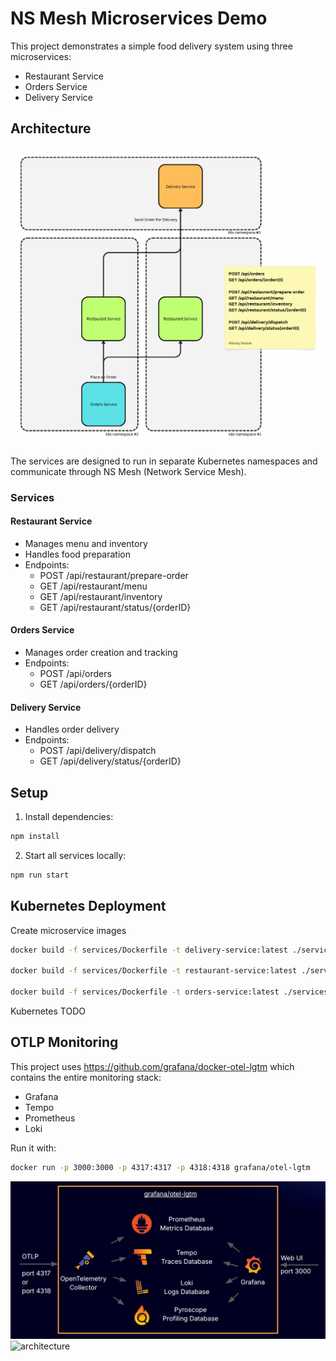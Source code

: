 # NS Mesh Microservices Demo

This project demonstrates a simple food delivery system using three microservices:

- Restaurant Service
- Orders Service
- Delivery Service

## Architecture

![architecture](images/image.png 'Microservice architecture')

The services are designed to run in separate Kubernetes namespaces and communicate through NS Mesh (Network Service Mesh).

### Services

#### Restaurant Service

- Manages menu and inventory
- Handles food preparation
- Endpoints:
  - POST /api/restaurant/prepare-order
  - GET /api/restaurant/menu
  - GET /api/restaurant/inventory
  - GET /api/restaurant/status/{orderID}

#### Orders Service

- Manages order creation and tracking
- Endpoints:
  - POST /api/orders
  - GET /api/orders/{orderID}

#### Delivery Service

- Handles order delivery
- Endpoints:
  - POST /api/delivery/dispatch
  - GET /api/delivery/status/{orderID}

## Setup

1. Install dependencies:

```bash
npm install
```

2. Start all services locally:

```bash
npm run start
```

## Kubernetes Deployment

Create microservice images

```bash
docker build -f services/Dockerfile -t delivery-service:latest ./services/delivery

docker build -f services/Dockerfile -t restaurant-service:latest ./services/restaurant

docker build -f services/Dockerfile -t orders-service:latest ./services/orders
```

Kubernetes TODO

## OTLP Monitoring

This project uses https://github.com/grafana/docker-otel-lgtm which contains the entire monitoring stack:

- Grafana
- Tempo
- Prometheus
- Loki

Run it with:

```bash
docker run -p 3000:3000 -p 4317:4317 -p 4318:4318 grafana/otel-lgtm
```

![architecture](images/overview.png 'Microservice architecture')
![architecture](https://github.com/grafana/docker-otel-lgtm/blob/main/img/overview.png,)
